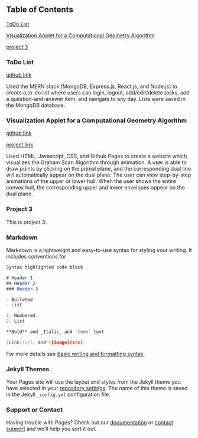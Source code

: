 ## Table of Contents
[ToDo List](#todo-list)

[Visualization Applet for a Computational Geometry Algorithm](#visualization-applet-for-a-computational-geometry-algorithm)

[project 3](#project3)

### ToDo List
[github link](https://github.com/cse330-fall-2020/creativeproject-module7-455334) 

Used the MERN stack (MongoDB, Express.js, React.js, and Node.js) to create a to-do list where users can login, logout, add/edit/delete tasks, add a question-and-answer item, and navigate to any day. Lists were saved in the MongoDB database.


### Visualization Applet for a Computational Geometry Algorithm
[github link](https://github.com/amykim21/amykim21.github.io)

[project link](https://amykim21.github.io/)

Used HTML, Javascript, CSS, and Github Pages to create a website which visualizes the Graham Scan Algorithm through animation.
A user is able to draw points by clicking on the primal plane, and the corresponding dual line will automatically appear on the dual plane. The user can view step-by-step animations of the upper or lower hull. When the user shows the entire convex hull, the corresponding upper and lower envelopes appear on the dual plane.


### Project 3
This is project 3.

### Markdown

Markdown is a lightweight and easy-to-use syntax for styling your writing. It includes conventions for

```markdown
Syntax highlighted code block

# Header 1
## Header 2
### Header 3

- Bulleted
- List

1. Numbered
2. List

**Bold** and _Italic_ and `Code` text

[Link](url) and ![Image](src)
```

For more details see [Basic writing and formatting syntax](https://docs.github.com/en/github/writing-on-github/getting-started-with-writing-and-formatting-on-github/basic-writing-and-formatting-syntax).

### Jekyll Themes

Your Pages site will use the layout and styles from the Jekyll theme you have selected in your [repository settings](https://github.com/amykim21/amyportfolio/settings/pages). The name of this theme is saved in the Jekyll `_config.yml` configuration file.

### Support or Contact

Having trouble with Pages? Check out our [documentation](https://docs.github.com/categories/github-pages-basics/) or [contact support](https://support.github.com/contact) and we’ll help you sort it out.
